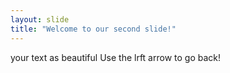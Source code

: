 ```yaml
---
layout: slide
title: "Welcome to our second slide!"
---
```

your text as beautiful
Use the lrft arrow to go back!
